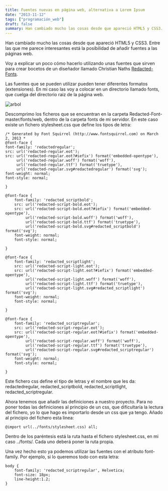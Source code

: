 ```yaml
---
title: Fuentes nuevas en página web, alternativa a Lorem Ipsum
date: "2013-11-12"
tags: ["programación_web"]
draft: false
summary: Han cambiado mucho las cosas desde que apareció HTML5 y CSS3. Entre las que me parece interesantes está la posibilidad de añadir fuentes a las páginas web.
---
```


Han cambiado mucho las cosas desde que apareció HTML5 y CSS3. Entre las que me parece interesantes está la posibilidad de añadir fuentes a las páginas web.

Voy a explicar un poco cómo hacerlo utilizando unas fuentes que sirven para crear bocetos de un diseñador llamado Christian Naths <a href="https://github.com/christiannaths/Redacted-Font">Redacted-Fonts</a>.

Las fuentes que se pueden utilizar pueden tener diferentes formatos (extensiones). En mi caso las voy a colocar en un directorio llamado fonts, que cuelga del directorio raiz de la página web.

![arbol](/images/articulos/arbol.png)

Descomprimo los ficheros que se encuentran en la carpeta Redacted-Font-master/fonts/web, dentro de la carpeta fonts de mi servidor. En este caso existe un fichero stylesheet.css que define los tipos de letra:

    /* Generated by Font Squirrel (http://www.fontsquirrel.com) on March 2, 2013 *
    @font-face {
    font-family: 'redactedregular';
    src: url('redacted-regular.eot');
    src: url('redacted-regular.eot?#iefix') format('embedded-opentype'),
         url('redacted-regular.woff') format('woff'),
         url('redacted-regular.ttf') format('truetype'),
         url('redacted-regular.svg#redactedregular') format('svg');
    font-weight: normal;
    font-style: normal;

    }

    @font-face {
        font-family: 'redacted_scriptbold';
        src: url('redacted-script-bold.eot');
        src: url('redacted-script-bold.eot?#iefix') format('embedded-opentype'),
             url('redacted-script-bold.woff') format('woff'),
             url('redacted-script-bold.ttf') format('truetype'),
             url('redacted-script-bold.svg#redacted_scriptbold') format('svg');
        font-weight: normal;
        font-style: normal;
    
    }
    
    @font-face {
        font-family: 'redacted_scriptlight';
        src: url('redacted-script-light.eot');
        src: url('redacted-script-light.eot?#iefix') format('embedded-opentype'),
             url('redacted-script-light.woff') format('woff'),
             url('redacted-script-light.ttf') format('truetype'),
             url('redacted-script-light.svg#redacted_scriptlight') format('svg');
        font-weight: normal;
        font-style: normal;
    
    }
    
    @font-face {
        font-family: 'redacted_scriptregular';
        src: url('redacted-script-regular.eot');
        src: url('redacted-script-regular.eot?#iefix') format('embedded-opentype'),
             url('redacted-script-regular.woff') format('woff'),
             url('redacted-script-regular.ttf') format('truetype'),
             url('redacted-script-regular.svg#redacted_scriptregular') format('svg');
        font-weight: normal;
        font-style: normal;
    
    }

Este fichero css define el tipo de letras y el nombre que les da: redactedregular, redacted_scriptbold, redacted_scriptlight, redacted_scriptregular.

Ahora tenemos que añadir las definiciones a nuestro proyecto. Para no poner todas las definiciones al principio de un css, que dificultaría la lectura del fichero, yo lo que hago es importarlo desde un css que ya tengo. Añado al principio del fichero esta linea:

    @import url(../fonts/stylesheet.css) all;

Dentro de los paréntesis está la ruta hasta el fichero stylesheet.css, en mi caso ../fonts/. Cada uno deberá poner la ruta propia.

Una vez hecho esto ya podemos utilizar las fuentes con el atributo font-family. Por ejemplo, si lo queremos todo con esta letra:

    body {
        font-family: 'redacted_scriptregular', Helvetica;
        font-size: 18px;
        line-height:1.2;
    }
